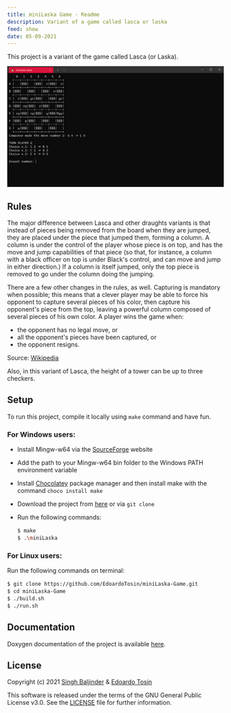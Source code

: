 ```yaml
---
title: miniLaska Game - Readme
description: Variant of a game called lasca or laska
feed: show
date: 05-09-2021
---
```


This project is a variant of the game called Lasca (or Laska).

![Screenshot](https://raw.githubusercontent.com/EdoardoTosin/miniLaska-Game/main/doc/example.jpg)

## Rules

The major difference between Lasca and other draughts variants is that instead of pieces being removed from the board when they are jumped, they are placed under the piece that jumped them, forming a column. A column is under the control of the player whose piece is on top, and has the move and jump capabilities of that piece (so that, for instance, a column with a black officer on top is under Black's control, and can move and jump in either direction.) If a column is itself jumped, only the top piece is removed to go under the column doing the jumping.

There are a few other changes in the rules, as well. Capturing is mandatory when possible; this means that a clever player may be able to force his opponent to capture several pieces of his color, then capture his opponent's piece from the top, leaving a powerful column composed of several pieces of his own color. A player wins the game when:

* the opponent has no legal move, or
* all the opponent's pieces have been captured, or
* the opponent resigns.

Source: [Wikipedia](https://en.wikipedia.org/wiki/Lasca)

Also, in this variant of Lasca, the height of a tower can be up to three checkers.

## Setup

To run this project, compile it locally using `make` command and have fun.

### For Windows users:

* Install Mingw-w64 via the [SourceForge](https://sourceforge.net/projects/mingw-w64/) website

* Add the path to your Mingw-w64 bin folder to the Windows PATH environment variable

* Install [Chocolatey](https://chocolatey.org/install) package manager and then install make with the command
  ```choco install make```

* Download the project from [here](https://github.com/EdoardoTosin/miniLaska-Game/archive/main.zip) or via ``git clone``

* Run the following commands:
  
  ```bash
  $ make
  $ .\miniLaska
  ```

### For Linux users:

Run the following commands on terminal:

```bash
$ git clone https://github.com/EdoardoTosin/miniLaska-Game.git
$ cd miniLaska-Game
$ ./build.sh
$ ./run.sh
```

## Documentation

Doxygen documentation of the project is available [here](https://edoardotosin.github.io/miniLaska-Game/).

## License

Copyright (c) 2021 [Singh Baljinder](https://github.com/SinghBaljinder) & [Edoardo Tosin](https://github.com/EdoardoTosin)

This software is released under the terms of the GNU General Public License v3.0. See the [LICENSE](https://github.com/EdoardoTosin/miniLaska-Game/tree/main/LICENSE) file for further information.

